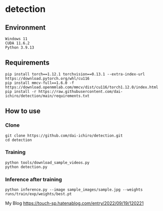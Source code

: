 # detection

## Environment
~~~
Windows 11
CUDA 11.6.2
Python 3.9.13
~~~

## Requirements
~~~
pip install torch==1.12.1 torchvision==0.13.1 --extra-index-url https://download.pytorch.org/whl/cu116
pip install mmcv-full==1.6.0 -f https://download.openmmlab.com/mmcv/dist/cu116/torch1.12.0/index.html
pip install -r https://raw.githubusercontent.com/dai-ichiro/detection/main/requirements.txt
~~~

## How to use
### Clone
~~~
git clone https://github.com/dai-ichiro/detection.git
cd detection
~~~
### Training
~~~
python tools/download_sample_videos.py
python detection.py
~~~
### Inference after training
~~~
python inference.py --image sample_images/sample.jpg --weights runs/train/exp/weights/best.pt
~~~

My Blog
https://touch-sp.hatenablog.com/entry/2022/09/19/120221
